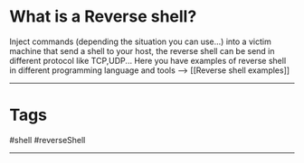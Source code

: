 # What is a Reverse shell?
Inject commands (depending the situation you can use...) into a victim machine that send a shell to your host, the reverse shell can be send in different protocol like TCP,UDP... 
Here you have examples of reverse shell in different programming language and tools --> [[Reverse shell examples]] 


----------
# Tags

#shell #reverseShell 

------